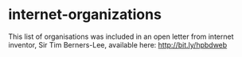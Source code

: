 # internet-organizations
This list of organisations was included in an open letter from internet inventor, Sir Tim Berners-Lee, available here: http://bit.ly/hpbdweb
